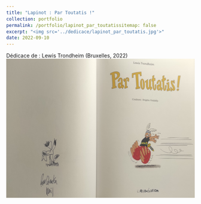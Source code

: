 ```yaml
---
title: "Lapinot : Par Toutatis !"
collection: portfolio
permalink: /portfolio/lapinot_par_toutatissitemap: false
excerpt: "<img src='../dedicace/lapinot_par_toutatis.jpg'>"
date: 2022-09-10
---
```


Dédicace de : Lewis Trondheim (Bruxelles, 2022)
<img src='../dedicace/lapinot_par_toutatis.jpg'>